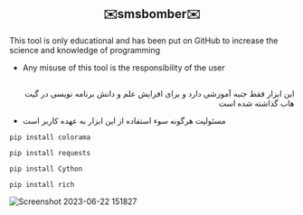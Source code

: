 <!DOCTYPE html>
<html>
<body>
<h2 align="center">✉️smsbomber✉️</h2>
<p dir="ltr">This tool is only educational and has been put on GitHub to increase the science and knowledge of programming</p>
<ul>
	<li><p dir="ltr">Any misuse of this tool is the responsibility of the user</p></li>
</ul><h2></h2>
<p dir="rtl">این ابزار فقط جنبه آموزشی دارد و برای افزایش علم و دانش برنامه نویسی در گیت هاب گذاشته شده است</p>
<ul><li>مسئولیت هرگونه سوء استفاده از این ابزار به عهده کاربر است</li></ul>

```
pip install colorama
```
```
pip install requests
```
```
pip install Cython
```
```	
pip install rich
```	

</body>
</html>

![Screenshot 2023-06-22 151827](https://github.com/AmirRezaDelir/smsbomber/assets/115124097/dcafda7d-7dfa-4ba2-9d9a-24f8c13e60f8)

